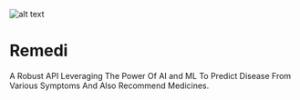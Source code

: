 ![alt text](https://img.shields.io/website?down_color=RED&down_message=DOWN&label=REST%20API&style=for-the-badge&up_color=GREEN&up_message=UP&url=https://probable-winner.onrender.com)

# Remedi

<h> A Robust API Leveraging The Power Of AI and ML To Predict Disease From Various Symptoms And Also Recommend Medicines.</h>
